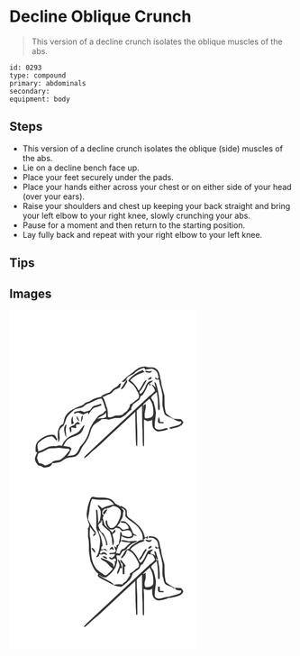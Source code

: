 # Decline Oblique Crunch
> This version of a decline crunch isolates the oblique muscles of the abs.

``` 
id: 0293 
type: compound 
primary: abdominals 
secondary:  
equipment: body 
``` 

## Steps

 - This version of a decline crunch isolates the oblique (side) muscles of the abs.
 - Lie on a decline bench face up.
 - Place your feet securely under the pads.
 - Place your hands either across your chest or on either side of your head (over your ears).
 - Raise your shoulders and chest up keeping your back straight and bring your left elbow to your right knee, slowly crunching your abs.
 - Pause for a moment and then return to the starting position.
 - Lay fully back and repeat with your right elbow to your left knee.

## Tips


## Images

<svg width="250pt" height="300" viewBox="0 0 250 225" xmlns="http://www.w3.org/2000/svg">
  <g fill="#FFF">
    <path d="M0 0h250v225H0V0m172.32 76.55c-3.55 1.93-6.37 4.9-9.68 7.18-5.13 3.09-9.21 7.54-13.43 11.72.83-.07 2.48-.21 3.3-.29.97-.74 1.94-1.47 2.91-2.21.91-5.26 7.2-6.41 11.04-9.05 3.2-4.15 8.1-6.13 12.98-7.52.49.83.99 1.67 1.5 2.49 4.16-.63 8.94-2.61 12.65.41 3.79 2.07 4.51 6.51 5.06 10.38-.48.61-.96 1.23-1.44 1.85a8.34 8.34 0 0 0-3.18-2.5c-.28 3.17 2.96 3.32 5.28 2.9.2 5.88 2.95 11.24 3.74 17.02 1.61 5.87.25 11.94.74 17.88.82 3.56 1.37 7.22 2.65 10.65 1.25 3 4.67 3.79 7.39 4.9 5.02 1.88 9.35 6.18 15.07 5.57.38 2.88-2.51 4.22-4.75 5.04-3.55 1.04-7.14 1.91-10.71 2.84-.16.27-.49.82-.65 1.1.78.16 2.34.47 3.12.63 5.75-1.55 13.4-2.18 15.85-8.62a79.033 79.033 0 0 0-3.28-4.21c-3.2-.03-6.39-.26-9.58-.25-3.37-2.54-7.18-4.53-10.31-7.35-2.44-7.5-1.96-15.4-2.1-23.15-1.22-6.66-4.16-12.96-4.56-19.8-2.07-5.54-1.1-12.92-6.7-16.49-4.07-3.55-9.83-.64-14.28-3.02-2.93.32-5.9.73-8.63 1.9M158 93.49c2.45 2.44 5.69 4.03 7.79 6.84 2.62 3.49 4.69 7.37 6.39 11.38 1.31 2.53-.03 5.74-2.43 7.06-3.15 1.94-5.4 5.17-8.99 6.37-.58 4.75-3.87 9.46-8.23 11.57-2.41 4.07-7.23 2.95-11.18 3.15-3.25 1.36-6.53 3.23-10.18 2.03-.3-4.24.19-8.69-1.45-12.71-1.81-4.7-2.58-9.87-5.71-13.96 3.28-.5 5.83-2.76 8.98-3.57 3.33-.78 4.87-4.27 7.57-6.04 2.17-1.09 4.46-1.94 6.55-3.21.46-1.8.98-3.58 1.54-5.34-.54.13-1.63.39-2.18.52-1.09 1.79-2.28 3.66-4.36 4.41-3.53 1.53-5.8 4.75-8.63 7.21-3.55 1.02-6.86 2.69-10.2 4.23-.31.44-.93 1.31-1.23 1.74-4.91.71-9.82 2.19-13.89 5.09-2.7 1.79-6.29 1.8-8.65 4.16-2.77 2.73-6.89 2.93-10.11 4.93-6.32 2.72-12.66 6.65-15.71 13.09-.89 2.84-1.1 5.85-2.14 8.66-1.86 1.16-4.13 2.13-5 4.31-3.49 6.19-2.06 13.48-1.41 20.16 2.84-3.45 1.37-8.31 1.34-12.38-.95-4 2.18-7.51 5.36-9.45 1.37-2.64 2.64-5.34 3.38-8.24 1.68-6.01 7.25-9.47 11.45-13.63 2.73-.71 5.43-1.58 8.2-2.14 3.92-.29 5.8-4.43 9.41-5.51 6.2-2.11 11.61-6.16 18.23-7.1 3.41 4.75 3.83 10.82 6.34 16.01-1.79.84-3.04 2.35-4.06 3.99-2.29 1.22-4.88 2.04-6.82 3.82-4.98 6.03-9.92 12.43-11.92 20.13-1.95 7.81-6.39 14.72-11.95 20.45-1.5 3.49-3.1 7.09-5.9 9.76-3.22 2.17-7.35 2.08-11.06 2.6 3.02-2.51 3.88-6.52 5.55-9.91-.8-.69-1.61-1.39-2.42-2.08-2.8-.48-5.56-1.22-8.39-1.57 1.71-2.76 2.84-6.03 5.33-8.21 5.57-4.22 13.36-4.53 18.47-9.46 2.01-3.11 3.56-6.6 4.38-10.22-3.62 2.3-4.96 6.79-8.26 9.43-3.58 2.69-7.94 3.99-11.8 6.2-4.56 2.79-8 7.17-10.02 12.08-1.7-.21-3.46-.68-5.14-.12-4.29 1.61-9.04-.08-13.28 1.79-4.39 1.91-8.43 4.59-13.1 5.81-.45-3.68-2.36-7.89.07-11.23 4.67-4.11 10.07-8.12 16.5-8.6 3.74-.89 4.85 4.04 7.82 5.41l.92-1.96c-.35-.34-1.07-1.03-1.43-1.37-.5-1.74-1.25-3.62-3.2-4.13-8.35-1.19-16.33 3.46-21.81 9.4-3.05 3.68-2.57 8.63-2.47 13.08.53.2 1.59.59 2.12.79-1.12 2.58-2.47 5.11-3.03 7.89-.28 3.62 2.04 6.69 4.26 9.29 2.71.33 5.25 1.41 7.39 3.1 4.07-.35 10.62-.71 11.19-5.92 2.96-.1 5.93-.38 8.82-1 4.52-1.18 7.59-5.32 12.25-6.13 3.83-1.07 8.33.07 11.61-2.64 4.75-3.39 5.47-9.74 9.06-14.05 4.57-5.4 7.85-11.88 9.59-18.74.51-1.93 1.35-3.75 2.34-5.48 2.47-5.24 8.84-6.32 12.41-10.58 3.09.35 6.28-.57 9.25.71 2.44-.47 4.87-1.04 7.25-1.76 2.9-.9 5.97-.04 8.92-.58 2.31-1.17 4.36-2.81 6.59-4.13 2.25-2.65 4.75-5.08 7.62-7.06-.11-.43-.32-1.29-.43-1.72.87-1.8 1.73-3.61 2.62-5.4 2.79-1.94 5.49-4 8.31-5.89.63-1.62 1.27-3.23 1.91-4.85.83-.4 1.63-.84 2.42-1.32 2.91-3.93 4.94-8.41 6.77-12.92 1.31-3.22 5.57-3.47 7.05-6.52-2.23.38-4.67.78-6.43 2.31-3.48 3.95-3.98 9.68-7.75 13.42-.96.97-1.99 2.49-3.52 1.53l-.2-2.34c4.16-4.51 6.61-10.2 9.81-15.37-1.2.36-2.62.54-3.24 1.81-2.79 3.92-4.41 8.58-7.74 12.14-2.67-5.38-6.33-10.18-11.24-13.7 5.18-6.06 12.56-9.35 20.11-11.42-1.93.13-2.91-.71-2.95-2.51-7.67 3.13-14.9 7.66-20 14.31m23.11-13.43c.12.53.35 1.6.47 2.13 2.98 1.09 6.58 1.82 8.47-1.56-1.43.07-2.85.25-4.25.47-1.56-.35-3.13-.7-4.69-1.04m3.23 11.67c1.94 1.22 5.85-.62 4.84-3.01-2.1-.16-3.32 1.96-4.84 3.01m-35.72 12.12l.57 1.16c3.97-1.76 5.07-6.46 7.67-9.59-.12-.82-.37-2.47-.49-3.3-2.62 3.89-4.88 8.01-7.75 11.73m44.32-8.49c.47 2.62 1.16 5.19 2.04 7.7-1.7-1.85-3.34-4-6.13-4.36 2.5 2.28 4.45 5.13 5.02 8.49-2.22 2.34-4.48 4.64-7.15 6.47-28.33 26.68-57.06 52.93-85.29 79.72-.99 1-1.77 2.15-2.35 3.45 5.35-2.09 8.56-7.23 12.95-10.7 6.08-4.52 11.44-9.91 16.95-15.09 12.94-11.94 25.78-24 38.69-35.98-.18 14.35.52 28.67.93 43-.02 1.21.47 2.2 1.49 2.95.84-15.85-.55-31.7-.64-47.55 2.33-2.29 4.73-4.52 7.15-6.72.19 8.77.03 17.53.27 26.3.77 8.92.23 17.9.9 26.82.32.43.96 1.3 1.28 1.74.82-12.07-.29-24.21.13-36.27 1.59.76 3.22 1.47 4.83 2.2 1.75-.32 3.49-.68 5.23-1.05.23-.32.7-.95.93-1.27 0 4.4-.47 9.37 2.53 13.01 1.84 1.8 4.38 3.39 7.08 2.88 3.81-.5 7.63-1.21 11.19-2.71-.06-.3-.17-.9-.23-1.2-2.55-1.55-5.31.91-7.95 1.15-3.06.76-7.82.73-9.2-2.67-.53-6.6 1.4-13.13 1.47-19.72-.47-4.26-1.63-8.42-2.64-12.58-.51-2.84-3.24-4.59-3.72-7.41 1.97-2.99 5.14-4.87 7.69-7.31.38 4.8 1.47 9.54 1.4 14.38.15 3.28-.45 6.7.71 9.86 2.22-.06 1.45-3.37 1.73-4.9-.66-10.6-1.59-21.38-5.31-31.42-.5-.3-1.48-.9-1.98-1.21m-7.13 2.77c.25.51.73 1.52.98 2.02 2.28-.33.53-4.05-.98-2.02m-73.44 29.24c-2.24 1.41-3.62 3.79-5.26 5.8-2.54.68-5.07 1.4-7.56 2.28-1.53-.6-3.06-1.2-4.56-1.87-3.05.29-6.03 1.04-8.89 2.13.02.55.08 1.64.11 2.18 2.07-1 4.38-2.21 6.74-1.43 1.76.7 3.37 1.72 5.17 2.34 2.22-.78 4.27-1.99 6.5-2.78.19.66.58 1.97.77 2.62 1.93-3.29 3.86-6.79 7.12-8.94 3.4-.84 6.77-1.8 9.95-3.3-.08-.5-.23-1.52-.31-2.02-3.21 1.16-6.53 1.98-9.78 2.99m-17.08 21.9c2.01-2.79 2.39-6.34 2.39-9.67-2.82 2.31-1.94 6.46-2.39 9.67m-12.44 2.74c.69-.39 2.06-1.17 2.75-1.56.09-1.26-.62-2.36-1.09-3.46-.01-2.08.02-4.16-.1-6.23-2.58 3.21-2.26 7.45-1.56 11.25m10.48-4.24c-.88-2.51-2.12-4.87-3.37-7.21-1.44 2.9.89 5.84 3.37 7.21m104.32.51c.39.5 1.18 1.49 1.58 1.98 2.01.05 4.02.09 6.03.1l-.02-1.64c-1.59-.08-3.17-.16-4.76-.25-.24-2.27-.46-4.58-1.46-6.67-1.1 1.99-1.28 4.26-1.37 6.48m-110.07 2.36c-.25.44-.74 1.32-.99 1.76-2.64.89-5.02 2.37-7.1 4.22 1.07 1.95 1.22 4.18 1.43 6.35.58-.67 1.16-1.34 1.75-2-.13-1.69-.26-3.38-.36-5.07 2.15.37 4.32.65 6.49.9 0-1.62-.02-3.23-.04-4.84 1.88-.16 3.76-.43 5.62-.84-1.04-.96-2.1-1.88-3.18-2.79-1.2.78-2.41 1.55-3.62 2.31m-12.32 18.49c.53-3.05-.07-6.1-.37-9.14.16-2.84.87-5.62.94-8.47-5.49 4.39-2.1 12.07-.57 17.61z"/>
    <path d="M178.38 125.13c2.7-2.46 5.37-4.94 7.95-7.53 4.9 5.79 5.85 14.04 5.09 21.34-1.36 4.46-6.79 5.02-10.73 4.62-2.36-6.29 2.16-12.41.57-18.85-4.39 1.6-2.09 6.87-2.76 10.37-.26-3.31-.15-6.64-.12-9.95zM117.12 144.46c3.43-3.78 9.34-4.13 11.73-9.01-.95 1.97 1.38 6.11-1.35 7.18-3.31 1.37-7.07.35-10.38 1.83zM55.91 183.55c3.38.13 6.71-.53 10.08-.59 4.38.3 8.69 1.39 13.1 1.4.44.59.87 1.2 1.3 1.81-3.7 4.26-7.04 9.12-11.91 12.14-3.65 2.44-9.18.39-11.98 4.25-2.83 1.87-5.95 3.32-9.31 3.93-2.4-1.76-5.2-2.8-8.11-3.34-.83-2.25-1.62-4.52-2.48-6.76.89-1.93 1.06-4.09 1.88-6.04 2.44-1.1 5.06-1.77 7.41-3.06 3.21-1.52 6.3-3.88 10.02-3.74z"/>
  </g>
  <g fill="#333">
    <path d="M172.32 76.55c2.73-1.17 5.7-1.58 8.63-1.9 4.45 2.38 10.21-.53 14.28 3.02 5.6 3.57 4.63 10.95 6.7 16.49.4 6.84 3.34 13.14 4.56 19.8.14 7.75-.34 15.65 2.1 23.15 3.13 2.82 6.94 4.81 10.31 7.35 3.19-.01 6.38.22 9.58.25 1.14 1.36 2.23 2.77 3.28 4.21-2.45 6.44-10.1 7.07-15.85 8.62-.78-.16-2.34-.47-3.12-.63.16-.28.49-.83.65-1.1 3.57-.93 7.16-1.8 10.71-2.84 2.24-.82 5.13-2.16 4.75-5.04-5.72.61-10.05-3.69-15.07-5.57-2.72-1.11-6.14-1.9-7.39-4.9-1.28-3.43-1.83-7.09-2.65-10.65-.49-5.94.87-12.01-.74-17.88-.79-5.78-3.54-11.14-3.74-17.02-2.32.42-5.56.27-5.28-2.9a8.34 8.34 0 0 1 3.18 2.5c.48-.62.96-1.24 1.44-1.85-.55-3.87-1.27-8.31-5.06-10.38-3.71-3.02-8.49-1.04-12.65-.41-.51-.82-1.01-1.66-1.5-2.49-4.88 1.39-9.78 3.37-12.98 7.52-3.84 2.64-10.13 3.79-11.04 9.05-.97.74-1.94 1.47-2.91 2.21-.82.08-2.47.22-3.3.29 4.22-4.18 8.3-8.63 13.43-11.72 3.31-2.28 6.13-5.25 9.68-7.18z"/>
    <path d="M158 93.49c5.1-6.65 12.33-11.18 20-14.31.04 1.8 1.02 2.64 2.95 2.51-7.55 2.07-14.93 5.36-20.11 11.42 4.91 3.52 8.57 8.32 11.24 13.7 3.33-3.56 4.95-8.22 7.74-12.14.62-1.27 2.04-1.45 3.24-1.81-3.2 5.17-5.65 10.86-9.81 15.37l.2 2.34c1.53.96 2.56-.56 3.52-1.53 3.77-3.74 4.27-9.47 7.75-13.42 1.76-1.53 4.2-1.93 6.43-2.31-1.48 3.05-5.74 3.3-7.05 6.52-1.83 4.51-3.86 8.99-6.77 12.92-.79.48-1.59.92-2.42 1.32-.64 1.62-1.28 3.23-1.91 4.85-2.82 1.89-5.52 3.95-8.31 5.89-.89 1.79-1.75 3.6-2.62 5.4.11.43.32 1.29.43 1.72-2.87 1.98-5.37 4.41-7.62 7.06-2.23 1.32-4.28 2.96-6.59 4.13-2.95.54-6.02-.32-8.92.58-2.38.72-4.81 1.29-7.25 1.76-2.97-1.28-6.16-.36-9.25-.71-3.57 4.26-9.94 5.34-12.41 10.58-.99 1.73-1.83 3.55-2.34 5.48-1.74 6.86-5.02 13.34-9.59 18.74-3.59 4.31-4.31 10.66-9.06 14.05-3.28 2.71-7.78 1.57-11.61 2.64-4.66.81-7.73 4.95-12.25 6.13-2.89.62-5.86.9-8.82 1-.57 5.21-7.12 5.57-11.19 5.92a14.794 14.794 0 0 0-7.39-3.1c-2.22-2.6-4.54-5.67-4.26-9.29.56-2.78 1.91-5.31 3.03-7.89-.53-.2-1.59-.59-2.12-.79-.1-4.45-.58-9.4 2.47-13.08 5.48-5.94 13.46-10.59 21.81-9.4 1.95.51 2.7 2.39 3.2 4.13.36.34 1.08 1.03 1.43 1.37l-.92 1.96c-2.97-1.37-4.08-6.3-7.82-5.41-6.43.48-11.83 4.49-16.5 8.6-2.43 3.34-.52 7.55-.07 11.23 4.67-1.22 8.71-3.9 13.1-5.81 4.24-1.87 8.99-.18 13.28-1.79 1.68-.56 3.44-.09 5.14.12 2.02-4.91 5.46-9.29 10.02-12.08 3.86-2.21 8.22-3.51 11.8-6.2 3.3-2.64 4.64-7.13 8.26-9.43-.82 3.62-2.37 7.11-4.38 10.22-5.11 4.93-12.9 5.24-18.47 9.46-2.49 2.18-3.62 5.45-5.33 8.21 2.83.35 5.59 1.09 8.39 1.57.81.69 1.62 1.39 2.42 2.08-1.67 3.39-2.53 7.4-5.55 9.91 3.71-.52 7.84-.43 11.06-2.6 2.8-2.67 4.4-6.27 5.9-9.76 5.56-5.73 10-12.64 11.95-20.45 2-7.7 6.94-14.1 11.92-20.13 1.94-1.78 4.53-2.6 6.82-3.82 1.02-1.64 2.27-3.15 4.06-3.99-2.51-5.19-2.93-11.26-6.34-16.01-6.62.94-12.03 4.99-18.23 7.1-3.61 1.08-5.49 5.22-9.41 5.51-2.77.56-5.47 1.43-8.2 2.14-4.2 4.16-9.77 7.62-11.45 13.63-.74 2.9-2.01 5.6-3.38 8.24-3.18 1.94-6.31 5.45-5.36 9.45.03 4.07 1.5 8.93-1.34 12.38-.65-6.68-2.08-13.97 1.41-20.16.87-2.18 3.14-3.15 5-4.31 1.04-2.81 1.25-5.82 2.14-8.66 3.05-6.44 9.39-10.37 15.71-13.09 3.22-2 7.34-2.2 10.11-4.93 2.36-2.36 5.95-2.37 8.65-4.16 4.07-2.9 8.98-4.38 13.89-5.09.3-.43.92-1.3 1.23-1.74 3.34-1.54 6.65-3.21 10.2-4.23 2.83-2.46 5.1-5.68 8.63-7.21 2.08-.75 3.27-2.62 4.36-4.41.55-.13 1.64-.39 2.18-.52a96.09 96.09 0 0 0-1.54 5.34c-2.09 1.27-4.38 2.12-6.55 3.21-2.7 1.77-4.24 5.26-7.57 6.04-3.15.81-5.7 3.07-8.98 3.57 3.13 4.09 3.9 9.26 5.71 13.96 1.64 4.02 1.15 8.47 1.45 12.71 3.65 1.2 6.93-.67 10.18-2.03 3.95-.2 8.77.92 11.18-3.15 4.36-2.11 7.65-6.82 8.23-11.57 3.59-1.2 5.84-4.43 8.99-6.37 2.4-1.32 3.74-4.53 2.43-7.06-1.7-4.01-3.77-7.89-6.39-11.38-2.1-2.81-5.34-4.4-7.79-6.84m-40.88 50.97c3.31-1.48 7.07-.46 10.38-1.83 2.73-1.07.4-5.21 1.35-7.18-2.39 4.88-8.3 5.23-11.73 9.01m-61.21 39.09c-3.72-.14-6.81 2.22-10.02 3.74-2.35 1.29-4.97 1.96-7.41 3.06-.82 1.95-.99 4.11-1.88 6.04.86 2.24 1.65 4.51 2.48 6.76 2.91.54 5.71 1.58 8.11 3.34 3.36-.61 6.48-2.06 9.31-3.93 2.8-3.86 8.33-1.81 11.98-4.25 4.87-3.02 8.21-7.88 11.91-12.14-.43-.61-.86-1.22-1.3-1.81-4.41-.01-8.72-1.1-13.1-1.4-3.37.06-6.7.72-10.08.59zM181.11 80.06c1.56.34 3.13.69 4.69 1.04 1.4-.22 2.82-.4 4.25-.47-1.89 3.38-5.49 2.65-8.47 1.56-.12-.53-.35-1.6-.47-2.13z"/>
    <path d="M184.34 91.73c1.52-1.05 2.74-3.17 4.84-3.01 1.01 2.39-2.9 4.23-4.84 3.01zM148.62 103.85c2.87-3.72 5.13-7.84 7.75-11.73.12.83.37 2.48.49 3.3-2.6 3.13-3.7 7.83-7.67 9.59l-.57-1.16zM192.94 95.36c.5.31 1.48.91 1.98 1.21 3.72 10.04 4.65 20.82 5.31 31.42-.28 1.53.49 4.84-1.73 4.9-1.16-3.16-.56-6.58-.71-9.86.07-4.84-1.02-9.58-1.4-14.38-2.55 2.44-5.72 4.32-7.69 7.31.48 2.82 3.21 4.57 3.72 7.41 1.01 4.16 2.17 8.32 2.64 12.58-.07 6.59-2 13.12-1.47 19.72 1.38 3.4 6.14 3.43 9.2 2.67 2.64-.24 5.4-2.7 7.95-1.15.06.3.17.9.23 1.2-3.56 1.5-7.38 2.21-11.19 2.71-2.7.51-5.24-1.08-7.08-2.88-3-3.64-2.53-8.61-2.53-13.01-.23.32-.7.95-.93 1.27-1.74.37-3.48.73-5.23 1.05-1.61-.73-3.24-1.44-4.83-2.2-.42 12.06.69 24.2-.13 36.27-.32-.44-.96-1.31-1.28-1.74-.67-8.92-.13-17.9-.9-26.82-.24-8.77-.08-17.53-.27-26.3-2.42 2.2-4.82 4.43-7.15 6.72.09 15.85 1.48 31.7.64 47.55-1.02-.75-1.51-1.74-1.49-2.95-.41-14.33-1.11-28.65-.93-43-12.91 11.98-25.75 24.04-38.69 35.98-5.51 5.18-10.87 10.57-16.95 15.09-4.39 3.47-7.6 8.61-12.95 10.7.58-1.3 1.36-2.45 2.35-3.45 28.23-26.79 56.96-53.04 85.29-79.72 2.67-1.83 4.93-4.13 7.15-6.47-.57-3.36-2.52-6.21-5.02-8.49 2.79.36 4.43 2.51 6.13 4.36-.88-2.51-1.57-5.08-2.04-7.7m-14.56 29.77c-.03 3.31-.14 6.64.12 9.95.67-3.5-1.63-8.77 2.76-10.37 1.59 6.44-2.93 12.56-.57 18.85 3.94.4 9.37-.16 10.73-4.62.76-7.3-.19-15.55-5.09-21.34-2.58 2.59-5.25 5.07-7.95 7.53z"/>
    <path d="M185.81 98.13c1.51-2.03 3.26 1.69.98 2.02-.25-.5-.73-1.51-.98-2.02zM112.37 127.37c3.25-1.01 6.57-1.83 9.78-2.99.08.5.23 1.52.31 2.02-3.18 1.5-6.55 2.46-9.95 3.3-3.26 2.15-5.19 5.65-7.12 8.94-.19-.65-.58-1.96-.77-2.62-2.23.79-4.28 2-6.5 2.78-1.8-.62-3.41-1.64-5.17-2.34-2.36-.78-4.67.43-6.74 1.43-.03-.54-.09-1.63-.11-2.18 2.86-1.09 5.84-1.84 8.89-2.13 1.5.67 3.03 1.27 4.56 1.87 2.49-.88 5.02-1.6 7.56-2.28 1.64-2.01 3.02-4.39 5.26-5.8zM95.29 149.27c.45-3.21-.43-7.36 2.39-9.67 0 3.33-.38 6.88-2.39 9.67zM82.85 152.01c-.7-3.8-1.02-8.04 1.56-11.25.12 2.07.09 4.15.1 6.23.47 1.1 1.18 2.2 1.09 3.46-.69.39-2.06 1.17-2.75 1.56zM93.33 147.77c-2.48-1.37-4.81-4.31-3.37-7.21 1.25 2.34 2.49 4.7 3.37 7.21zM197.65 148.28c.09-2.22.27-4.49 1.37-6.48 1 2.09 1.22 4.4 1.46 6.67 1.59.09 3.17.17 4.76.25l.02 1.64c-2.01-.01-4.02-.05-6.03-.1-.4-.49-1.19-1.48-1.58-1.98zM87.58 150.64c1.21-.76 2.42-1.53 3.62-2.31 1.08.91 2.14 1.83 3.18 2.79-1.86.41-3.74.68-5.62.84.02 1.61.04 3.22.04 4.84-2.17-.25-4.34-.53-6.49-.9.1 1.69.23 3.38.36 5.07-.59.66-1.17 1.33-1.75 2-.21-2.17-.36-4.4-1.43-6.35 2.08-1.85 4.46-3.33 7.1-4.22.25-.44.74-1.32.99-1.76zM75.26 169.13c-1.53-5.54-4.92-13.22.57-17.61-.07 2.85-.78 5.63-.94 8.47.3 3.04.9 6.09.37 9.14z"/>
  </g>
</svg>

<svg width="250pt" height="300" viewBox="0 0 250 225" xmlns="http://www.w3.org/2000/svg">
  <g fill="#FFF">
    <path d="M0 0h250v225H0V0m108.52 24.82c-3.54 6.48-4.69 13.9-5.65 21.13-.24 4.92 1.91 9.54 3.37 14.15.1 1.52-.53 2.97-.83 4.43l-1.04.01c.97 4.81-.35 9.74.74 14.54 1.62 6.94-.07 14.12 1.35 21.08.89 3.92.69 8.14 2.74 11.72 2.03 5.14 4.64 10.34 9.16 13.72-.31 1.22-1.24 2.96.1 3.89 2.36 2.08 5.35 3.24 8.04 4.81 7.12 3.65 14.04 8.8 22.41 8.69 3.35-2.31 6.9-4.38 9.45-7.63 3.67-2.43 4.3-6.97 6.35-10.55 2.82-1.87 5.46-3.99 8.29-5.85.59-1.49 1.1-3.02 1.83-4.46.8-.93 2.22-1.08 2.93-2.13 2.58-4.13 4.8-8.45 6.7-12.94 1.7.33 3.45.39 5.15.79 2.73 1.16 3.55 4.36 4.22 6.97-2.11 2.16-4.09 4.5-6.73 6.05-24.68 23.27-49.69 46.24-74.44 69.46-4.51 4.58-9.62 8.58-13.76 13.51l1.95.2c4.99-3.76 8.86-8.85 14-12.45 6.84-5.48 12.8-11.96 19.4-17.71a8963.48 8963.48 0 0 1 33.41-31.1c-.07 14.97.28 29.94 1.13 44.87l1.5.55c.18-8.87-.1-17.74-.1-26.61-.33-6.68-.84-13.37-.66-20.06 1.75-2.85 4.69-4.73 7.04-7.05.19 9.7.09 19.4.28 29.1.66 7.64.43 15.32.75 22.97.04 1.12.52 2.06 1.43 2.8.58-4.54.24-9.13.27-13.69-.22-7.34.31-14.72-.55-22.03 3.75 1 8.1 2.44 11.45-.43-.11 3.54-.41 7.31 1.17 10.6 1.45 3.38 5.43 5.68 9.09 4.89 3.89-.57 7.83-1.3 11.33-3.17 3.84.11 7.48-1.18 11.16-2.08 3.22-.96 6.76-2.43 8.3-5.65.67-2.3-1.37-4.05-2.84-5.45-2.73 0-5.46-.2-8.18-.45.31.58.93 1.73 1.24 2.31 2.31.83 4.65 1.86 7.17 1.22.02.59.06 1.77.09 2.36-3.36 3.5-8.43 3.37-12.66 5.06-4.01 1.33-8.33 1.28-12.28 2.88-3.31.99-8.54 1.27-10.18-2.46-.49-6.58 1.43-13.1 1.5-19.68-.52-4.33-1.66-8.57-2.71-12.79-.29-2.85-3.46-4.28-3.59-7.13 1.65-2.98 4.87-4.63 7.19-7.04-.66-1.57-.86-3.25-.66-4.93.29.88.58 1.76.88 2.64.41-.05 1.22-.17 1.63-.22-1.03-3.44-1.8-6.96-2.89-10.38-.54-.12-1.61-.36-2.14-.48.46 2.03.89 4.06 1.26 6.11-1.44-1.85-3.6-2.24-5.78-2.32-.57-1.93-.29-4.19 2.19-4.34.05-.46.13-1.38.18-1.83-1.89.48-3.75 1.07-5.61 1.67-4.03 5-4.76 12.1-10.15 16.08-.27-.15-.83-.44-1.1-.59-3.1-6.47-6.55-13.18-12.88-17.04 3.14-4.12 7.82-6.55 12.29-8.92 2.3-1.29 5.73-1.18 7.06-3.69-2-.06-4.02-.11-6 .19-2.68.78-4.59 2.97-7.03 4.22-3.02 1.85-6.34 3.91-7.77 7.31-4 .27-6.33 3.87-7.81 7.18-.71 1.88-3.83 3.31-2.5 5.51 3.94-2.36 6.39-7.04 7.67-11.21 8.21 2.76 12.46 11.05 15.59 18.51.8 1.78-.46 3.54-.99 5.2-4.19 1.79-6.49 6.4-10.99 7.42.06.66.17 1.97.23 2.62-1.86 2.51-3.34 5.27-5.25 7.75-1.32 1.76-3.99 2.09-4.75 4.36-3.84.05-7.83-.55-11.54.64-3.14-4.43-8.65-5.84-13.03-8.67-2.2-1.5-5.38-2.07-6.41-4.82 2.56 2.52 5.74 4.03 9.41 3.42 4.8-3.98 9.59-8.26 12.37-13.95.97-2.87 1.68-5.83 2.34-8.78-.49-2.18-1.41-4.3-1.08-6.59 1.47.11 2.95.23 4.43.35 1.12-1.92 2.22-3.84 3.37-5.74 1.91-.68 3.73-1.56 5.46-2.61 1.33-3.2 4.47-4.99 7.01-7.12 2.06-2.04 5.7-1.19 7.02-4.21-3.68.05-7.33.63-11.01.73-3.09-.48-6.11-1.46-9.25-1.55l-1.12 1.28c4.19 1.46 8.66 1.95 13.07 2.21-3.64 1.98-6.07 5.47-9.2 8.1-3.24.16-5.24 3.09-5.39 6.13-1.68-.09-3.36-.21-5.04-.36.82-5.88 3.66-11.23 6.54-16.34-.27-2.23.11-4.44.54-6.63 4.5 2.88 10.76 4.74 15.49 1.34.14-.54.41-1.6.54-2.14 1.64.4 3.33.68 5.02.67-2.19-1.61-5.64-2.2-6.3-5.24-1.63-5.31-4.84-10.16-9.31-13.47-2.08-.9-4.41-.7-6.62-.76.54 3.06 4.64 1.9 6.91 2.78 1.68 2.05 4.27 4.08 3.75 7.06-2.33.01-4.47.9-6.64 1.62-3.38-.58-4.76-5.29-8.7-4.5 1.32-1.77 2.57-3.59 4.06-5.23.04-.46.11-1.37.15-1.83.93-1.41 1.92-2.78 2.72-4.27 1.57-2.9.25-6.51 2.09-9.34-1.2-1.47-2.4-2.93-3.58-4.4 1.85 1.38 4.44 2.13 5.57 4.31.49 2.33.21 4.72-.04 7.07 4.58 5.73 11.67 8.7 16.66 14.01 3.65 4.74 7.82 10.59 6.24 16.86 1.64 1.24 2.7-.64 3.63-1.76 1.15.23 2.31.46 3.46.7 0-1.17.01-2.34.03-3.52l-1.27 1.03c-3.11 2.85-2.97-.68-3.6-2.21-2.44-9.49-10.65-15.73-18.14-21.3-1.94-1.57-4.78-2.97-4.82-5.83-.44-2.59.64-5.84-1.64-7.78-1.79-1.41-3.81-2.48-5.74-3.68-.47.12-1.4.35-1.87.46-1.62-1.66-3.83-2.37-5.86-3.38-2.02-2.33-3.87-5.01-6.8-6.3-6.44-3.24-13.86-1.3-20.69-2.67-1.79-.24-4.4-.86-5.35 1.22m76.86 53.15c3.57-1.12 7.34.1 9.88 2.74 2.73 2.26 2.66 6.07 3.41 9.23-.56.46-1.13.92-1.7 1.38-.51-1.22-1.46-1.92-2.85-2.11-.37 1.88 1.97 4.52 3.51 2.26.42.21 1.25.62 1.66.83.28 5.78 3.01 11.05 3.73 16.77 2.15 7.22-.8 14.89 1.7 22.03.88 2.98.81 6.65 3.49 8.72 2.67 1.92 6.01 2.46 8.92 3.92.83.7 1.62 1.6 2.69 1.95l-.24-1.18c-3.67-2.45-7.75-4.47-10.99-7.47-2.35-7.51-1.96-15.38-2.06-23.13-1.17-6.7-4.33-13-4.49-19.91-2.35-5.21-1.06-12.26-6.24-15.93-2.63-2.64-6.6-1.98-9.92-2.77-.13.67-.38 2.01-.5 2.67m.44 3.25c-1.61-.41-3.23-.79-4.85-1.12.9 3.72 7.42 4.51 8.81.48-1.37-.11-2.68.23-3.96.64m-1.3 10.35c1.85 1.8 3.72-.59 5.33-1.54l-1.74-1.65c-1.2 1.06-2.41 2.12-3.59 3.19m-3.84 1.93c-3.4 3.73-4.38 9.09-8.31 12.4.56.58 1.13 1.16 1.7 1.73 3.38-4 5.23-8.95 8.26-13.19 1.48-1.17-1.25-2.48-1.65-.94m-36.11 12.83c-.46 3.6 3.29 6.64 1.67 10.16-1.06 3.15-2.88 6.11-2.99 9.52 3.17-1.14 3.04-5.24 4.39-7.86.67 0 2-.01 2.66-.01-1.55-4.03-2.09-9.06-5.73-11.81m3.26.29c-.98 2.76 1.51 4.51 3 6.41-.17 4.38-.02 8.76-.01 13.14.59.01 1.76.01 2.35.01.03-3.24.04-6.48.07-9.72.41-.35 1.25-1.04 1.66-1.38-2.36-2.81-4.19-6.12-7.07-8.46m48.11.7c1.58 7.92 2.05 15.97 1.93 24.03 0 1.9 2.4 1.9 2.22-.08.49-7.7-.77-15.4-2.01-22.98l1.08-.23c-.81-.19-2.42-.56-3.22-.74m1.9 35.5c-.04 1.84-.07 3.67-.1 5.51.36.49 1.09 1.46 1.45 1.94 2.03.06 4.06.09 6.09.1l-.02-1.66c-1.62-.09-3.23-.17-4.85-.27-.14-1.87-.23-3.74-.31-5.62h-2.26z"/>
    <path d="M110.29 26.05c6.5 1.39 13.15 1.09 19.75 1.13 4 .02 6.75 3.42 9.26 6.06-5.4 1.71-11.18 2.61-16.14 5.42-1.37-2.02-3.23-3.6-5.41-4.68-.15 3.16 3.23 4.87 3.58 7.92.52 4.61.05 9.41-1.35 13.84.81-.27 2.43-.81 3.24-1.07.43 1.93.55 3.92.18 5.87 3.36 3 6.37 6.4 10.1 8.95 1.56 4.02 3.15 8.16 3.18 12.53.03 2.09.44 4.14.88 6.18 3.43-4.8.31-10.29-.43-15.39 1.87-1.09 5.64-3.67 3.35-5.99-1.23 1.4-2.44 2.8-3.67 4.2-2.56-4.02-6.71-6.53-9.8-10.05-1.32-3.17-2-6.63-2.8-9.97l1.48-3c-.73-.68-1.48-1.33-2.24-1.97.17-1.37.07-2.8.46-4.12 1.06-1.26 2.39-2.27 3.64-3.34.71.43 1.43.86 2.15 1.3-2.56.51-3.96 2.78-5.38 4.71.57.81 1.15 1.62 1.75 2.42 1.45-1.97 2.72-4.06 3.97-6.16-.11-.65-.35-1.95-.47-2.6 3.09.12 5.84-1.62 8.47-3.02 4.11.67 8.58 2.63 10.16 6.77 1.01 6.25-2.09 12.09-4.9 17.44-2.1 2.96-4.99 6.14-9.03 5.34-2.48-2.52-4.41-5.59-4.11-9.27-.57-2.38-2.57.13-1.92 1.55-.23 3.38 1.81 6.4 4.21 8.59 1.7 1.87 4.44.76 6.64.92.82-.74 1.64-1.47 2.47-2.2 1.68.5 3.4.83 5.14 1.06 1.1 1.18 2.17 2.38 3.24 3.59 3.57-.83 7.42-2.42 10.89-.34 1.86 1.88 2.41 4.65 2.46 7.22l-.95-.54c-3.38 2.45-7.83.36-11.29-.98l-.11 1.49c-1-1.54-1.3-3.37-1.73-5.11-.44-.12-1.31-.35-1.75-.47.15 5.43-.81 10.86-2.04 16.13-.97.5-1.94 1-2.9 1.5.02.74.06 2.21.09 2.94-.75-.54-2.23-1.63-2.98-2.17.39 2.27 1.2 4.44 2.19 6.51-1.34 2.62-4.29 2.74-6.86 2.68-1.26-.14-1.86.48-1.79 1.84 2.45-.08 4.9-.2 7.36-.29-.06 2.53-2.29 4.08-4.12 5.43-1.25-.83-2.64-1.34-4.15-1 1.09 1.24 2.15 2.76 3.92 3.04 1.36-.32 2.58-1.08 3.83-1.69 2.05.94 2.41 2.37 1.07 4.28-.45-.03-1.35-.1-1.79-.14.18.17.54.5.72.67 1.81 1.99-.5 4.85-.89 7.07-.76-1.89-.86-4.29-2.58-5.6-4.78-2.94-9.61-6.01-15.25-6.91 1.2 3.49 5.57 3.71 7.9 6.19 2.76 2.8 5.32 5.81 8.47 8.21-2.44 3.33-5.41 6.25-8.7 8.75-1.56.45-2.82-.88-4.07-1.58-4.09-2.88-8.8-5.41-11.14-10.08-5.18-7.98-4.86-17.86-5.28-27 .2-3.58-1.04-7.06-.7-10.63-1.67-4.99-.47-10.32-.32-15.44 1.51 2.73 3.51 5.15 5.62 7.44l-1 .65c1.26.02 2.52.05 3.78.07-4.42-5.5-8.45-11.43-11.07-17.98.16-5.07 1.87-9.93 2-15 1.05-4.06.91-8.63 3.51-12.12m4.93 14.38c.78 8.27.47 16.56.38 24.85 2.7 5.9 5.77 12.1 5.06 18.79-.64 6.68-.96 13.98-5.33 19.46 1.91.23 5.06-1.61 3.99-3.83 1.39.17 2.79.34 4.19.49 2.07-1.92 4.43.16 6.54.8-.02-3.88-7.05-5.57-8.11-1.55-.51-.56-1.01-1.13-1.5-1.7.29-.72.88-2.17 1.17-2.9 1.42-.45 2.84-.92 4.27-1.36 1.79 1.28 4.04 1.55 6.1 2.19-1.02-.53-2.05-1.03-3.07-1.54l-1.32-1.8c-1.67.77-3.41 1.36-5.28.95.1-1.67-.3-3.75 1.78-4.31-.26-4.29-1.35-8.47-2.46-12.61-.77-2.96-3.3-5.52-2.59-8.76 5.2 5.35 9.79 12.16 9.81 19.9l1.76.12c-.36-5.65-2.96-10.87-5.7-15.72-3.81-1.36-4.64-5.77-6.19-9.05-1.81-3.39 3.02-4.64 4.27-7.13-1.31.06-2.63.12-3.94.16l.49 1.54c-.31.1-.92.31-1.22.42.15-5.7-.97-11.32-1.17-17-.48-.1-1.45-.31-1.93-.41m-3.14 31.5l.7.51c-.81.95-1.27 2.03-1.39 3.27 2.07-.46 3.16-2.41 4.47-3.86-1.26.02-2.52.05-3.78.08m21.06 21.93c.98-.39 1.95-.79 2.92-1.19.98.49 1.96.97 2.94 1.44.07-1.8-1.1-3.13-2.16-4.42-1.8.83-3.02 2.34-3.7 4.17m-23.82-2.44c.94 2.47 2.52 4.63 4.66 6.21.1-.51.31-1.52.41-2.02-1.57-1.48-2.43-4.78-5.07-4.19m14.69 11.32c1.78 1.75 3.98 3.14 6.6 2.73-1.19-2.3-4.1-3.75-6.6-2.73zM177.84 126.06c2.61-3.14 5.9-5.61 8.61-8.65 4.71 6.26 5.77 14.63 4.91 22.23-.82.92-1.63 1.84-2.43 2.76-2.45.79-5.02 1.62-7.62 1.13-1.9-2.34-1.62-5.7-.71-8.41 1.33-3.48.65-7.21.88-10.82-1.05.95-2.26 1.54-3.64 1.76z"/>
  </g>
  <g fill="#333">
    <path d="M108.52 24.82c.95-2.08 3.56-1.46 5.35-1.22 6.83 1.37 14.25-.57 20.69 2.67 2.93 1.29 4.78 3.97 6.8 6.3 2.03 1.01 4.24 1.72 5.86 3.38.47-.11 1.4-.34 1.87-.46 1.93 1.2 3.95 2.27 5.74 3.68 2.28 1.94 1.2 5.19 1.64 7.78.04 2.86 2.88 4.26 4.82 5.83 7.49 5.57 15.7 11.81 18.14 21.3.63 1.53.49 5.06 3.6 2.21l1.27-1.03c-.02 1.18-.03 2.35-.03 3.52-1.15-.24-2.31-.47-3.46-.7-.93 1.12-1.99 3-3.63 1.76 1.58-6.27-2.59-12.12-6.24-16.86-4.99-5.31-12.08-8.28-16.66-14.01.25-2.35.53-4.74.04-7.07-1.13-2.18-3.72-2.93-5.57-4.31 1.18 1.47 2.38 2.93 3.58 4.4-1.84 2.83-.52 6.44-2.09 9.34-.8 1.49-1.79 2.86-2.72 4.27-.04.46-.11 1.37-.15 1.83-1.49 1.64-2.74 3.46-4.06 5.23 3.94-.79 5.32 3.92 8.7 4.5 2.17-.72 4.31-1.61 6.64-1.62.52-2.98-2.07-5.01-3.75-7.06-2.27-.88-6.37.28-6.91-2.78 2.21.06 4.54-.14 6.62.76 4.47 3.31 7.68 8.16 9.31 13.47.66 3.04 4.11 3.63 6.3 5.24-1.69.01-3.38-.27-5.02-.67-.13.54-.4 1.6-.54 2.14-4.73 3.4-10.99 1.54-15.49-1.34-.43 2.19-.81 4.4-.54 6.63-2.88 5.11-5.72 10.46-6.54 16.34 1.68.15 3.36.27 5.04.36.15-3.04 2.15-5.97 5.39-6.13 3.13-2.63 5.56-6.12 9.2-8.1-4.41-.26-8.88-.75-13.07-2.21l1.12-1.28c3.14.09 6.16 1.07 9.25 1.55 3.68-.1 7.33-.68 11.01-.73-1.32 3.02-4.96 2.17-7.02 4.21-2.54 2.13-5.68 3.92-7.01 7.12a29.747 29.747 0 0 1-5.46 2.61c-1.15 1.9-2.25 3.82-3.37 5.74-1.48-.12-2.96-.24-4.43-.35-.33 2.29.59 4.41 1.08 6.59-.66 2.95-1.37 5.91-2.34 8.78-2.78 5.69-7.57 9.97-12.37 13.95-3.67.61-6.85-.9-9.41-3.42 1.03 2.75 4.21 3.32 6.41 4.82 4.38 2.83 9.89 4.24 13.03 8.67 3.71-1.19 7.7-.59 11.54-.64.76-2.27 3.43-2.6 4.75-4.36 1.91-2.48 3.39-5.24 5.25-7.75-.06-.65-.17-1.96-.23-2.62 4.5-1.02 6.8-5.63 10.99-7.42.53-1.66 1.79-3.42.99-5.2-3.13-7.46-7.38-15.75-15.59-18.51-1.28 4.17-3.73 8.85-7.67 11.21-1.33-2.2 1.79-3.63 2.5-5.51 1.48-3.31 3.81-6.91 7.81-7.18 1.43-3.4 4.75-5.46 7.77-7.31 2.44-1.25 4.35-3.44 7.03-4.22 1.98-.3 4-.25 6-.19-1.33 2.51-4.76 2.4-7.06 3.69-4.47 2.37-9.15 4.8-12.29 8.92 6.33 3.86 9.78 10.57 12.88 17.04.27.15.83.44 1.1.59 5.39-3.98 6.12-11.08 10.15-16.08 1.86-.6 3.72-1.19 5.61-1.67-.05.45-.13 1.37-.18 1.83-2.48.15-2.76 2.41-2.19 4.34 2.18.08 4.34.47 5.78 2.32-.37-2.05-.8-4.08-1.26-6.11.53.12 1.6.36 2.14.48 1.09 3.42 1.86 6.94 2.89 10.38-.41.05-1.22.17-1.63.22-.3-.88-.59-1.76-.88-2.64-.2 1.68 0 3.36.66 4.93-2.32 2.41-5.54 4.06-7.19 7.04.13 2.85 3.3 4.28 3.59 7.13 1.05 4.22 2.19 8.46 2.71 12.79-.07 6.58-1.99 13.1-1.5 19.68 1.64 3.73 6.87 3.45 10.18 2.46 3.95-1.6 8.27-1.55 12.28-2.88 4.23-1.69 9.3-1.56 12.66-5.06-.03-.59-.07-1.77-.09-2.36-2.52.64-4.86-.39-7.17-1.22-.31-.58-.93-1.73-1.24-2.31 2.72.25 5.45.45 8.18.45 1.47 1.4 3.51 3.15 2.84 5.45-1.54 3.22-5.08 4.69-8.3 5.65-3.68.9-7.32 2.19-11.16 2.08-3.5 1.87-7.44 2.6-11.33 3.17-3.66.79-7.64-1.51-9.09-4.89-1.58-3.29-1.28-7.06-1.17-10.6-3.35 2.87-7.7 1.43-11.45.43.86 7.31.33 14.69.55 22.03-.03 4.56.31 9.15-.27 13.69-.91-.74-1.39-1.68-1.43-2.8-.32-7.65-.09-15.33-.75-22.97-.19-9.7-.09-19.4-.28-29.1-2.35 2.32-5.29 4.2-7.04 7.05-.18 6.69.33 13.38.66 20.06 0 8.87.28 17.74.1 26.61l-1.5-.55c-.85-14.93-1.2-29.9-1.13-44.87a8963.48 8963.48 0 0 0-33.41 31.1c-6.6 5.75-12.56 12.23-19.4 17.71-5.14 3.6-9.01 8.69-14 12.45l-1.95-.2c4.14-4.93 9.25-8.93 13.76-13.51 24.75-23.22 49.76-46.19 74.44-69.46 2.64-1.55 4.62-3.89 6.73-6.05-.67-2.61-1.49-5.81-4.22-6.97-1.7-.4-3.45-.46-5.15-.79-1.9 4.49-4.12 8.81-6.7 12.94-.71 1.05-2.13 1.2-2.93 2.13-.73 1.44-1.24 2.97-1.83 4.46-2.83 1.86-5.47 3.98-8.29 5.85-2.05 3.58-2.68 8.12-6.35 10.55-2.55 3.25-6.1 5.32-9.45 7.63-8.37.11-15.29-5.04-22.41-8.69-2.69-1.57-5.68-2.73-8.04-4.81-1.34-.93-.41-2.67-.1-3.89-4.52-3.38-7.13-8.58-9.16-13.72-2.05-3.58-1.85-7.8-2.74-11.72-1.42-6.96.27-14.14-1.35-21.08-1.09-4.8.23-9.73-.74-14.54l1.04-.01c.3-1.46.93-2.91.83-4.43-1.46-4.61-3.61-9.23-3.37-14.15.96-7.23 2.11-14.65 5.65-21.13m1.77 1.23c-2.6 3.49-2.46 8.06-3.51 12.12-.13 5.07-1.84 9.93-2 15 2.62 6.55 6.65 12.48 11.07 17.98-1.26-.02-2.52-.05-3.78-.07l1-.65c-2.11-2.29-4.11-4.71-5.62-7.44-.15 5.12-1.35 10.45.32 15.44-.34 3.57.9 7.05.7 10.63.42 9.14.1 19.02 5.28 27 2.34 4.67 7.05 7.2 11.14 10.08 1.25.7 2.51 2.03 4.07 1.58 3.29-2.5 6.26-5.42 8.7-8.75-3.15-2.4-5.71-5.41-8.47-8.21-2.33-2.48-6.7-2.7-7.9-6.19 5.64.9 10.47 3.97 15.25 6.91 1.72 1.31 1.82 3.71 2.58 5.6.39-2.22 2.7-5.08.89-7.07-.18-.17-.54-.5-.72-.67.44.04 1.34.11 1.79.14 1.34-1.91.98-3.34-1.07-4.28-1.25.61-2.47 1.37-3.83 1.69-1.77-.28-2.83-1.8-3.92-3.04 1.51-.34 2.9.17 4.15 1 1.83-1.35 4.06-2.9 4.12-5.43-2.46.09-4.91.21-7.36.29-.07-1.36.53-1.98 1.79-1.84 2.57.06 5.52-.06 6.86-2.68-.99-2.07-1.8-4.24-2.19-6.51.75.54 2.23 1.63 2.98 2.17-.03-.73-.07-2.2-.09-2.94.96-.5 1.93-1 2.9-1.5 1.23-5.27 2.19-10.7 2.04-16.13.44.12 1.31.35 1.75.47.43 1.74.73 3.57 1.73 5.11l.11-1.49c3.46 1.34 7.91 3.43 11.29.98l.95.54c-.05-2.57-.6-5.34-2.46-7.22-3.47-2.08-7.32-.49-10.89.34-1.07-1.21-2.14-2.41-3.24-3.59-1.74-.23-3.46-.56-5.14-1.06-.83.73-1.65 1.46-2.47 2.2-2.2-.16-4.94.95-6.64-.92-2.4-2.19-4.44-5.21-4.21-8.59-.65-1.42 1.35-3.93 1.92-1.55-.3 3.68 1.63 6.75 4.11 9.27 4.04.8 6.93-2.38 9.03-5.34 2.81-5.35 5.91-11.19 4.9-17.44-1.58-4.14-6.05-6.1-10.16-6.77-2.63 1.4-5.38 3.14-8.47 3.02.12.65.36 1.95.47 2.6-1.25 2.1-2.52 4.19-3.97 6.16-.6-.8-1.18-1.61-1.75-2.42 1.42-1.93 2.82-4.2 5.38-4.71-.72-.44-1.44-.87-2.15-1.3-1.25 1.07-2.58 2.08-3.64 3.34-.39 1.32-.29 2.75-.46 4.12.76.64 1.51 1.29 2.24 1.97l-1.48 3c.8 3.34 1.48 6.8 2.8 9.97 3.09 3.52 7.24 6.03 9.8 10.05 1.23-1.4 2.44-2.8 3.67-4.2 2.29 2.32-1.48 4.9-3.35 5.99.74 5.1 3.86 10.59.43 15.39-.44-2.04-.85-4.09-.88-6.18-.03-4.37-1.62-8.51-3.18-12.53-3.73-2.55-6.74-5.95-10.1-8.95.37-1.95.25-3.94-.18-5.87-.81.26-2.43.8-3.24 1.07 1.4-4.43 1.87-9.23 1.35-13.84-.35-3.05-3.73-4.76-3.58-7.92 2.18 1.08 4.04 2.66 5.41 4.68 4.96-2.81 10.74-3.71 16.14-5.42-2.51-2.64-5.26-6.04-9.26-6.06-6.6-.04-13.25.26-19.75-1.13m67.55 100.01c1.38-.22 2.59-.81 3.64-1.76-.23 3.61.45 7.34-.88 10.82-.91 2.71-1.19 6.07.71 8.41 2.6.49 5.17-.34 7.62-1.13.8-.92 1.61-1.84 2.43-2.76.86-7.6-.2-15.97-4.91-22.23-2.71 3.04-6 5.51-8.61 8.65z"/>
    <path d="M115.22 40.43c.48.1 1.45.31 1.93.41.2 5.68 1.32 11.3 1.17 17 .3-.11.91-.32 1.22-.42l-.49-1.54c1.31-.04 2.63-.1 3.94-.16-1.25 2.49-6.08 3.74-4.27 7.13 1.55 3.28 2.38 7.69 6.19 9.05 2.74 4.85 5.34 10.07 5.7 15.72l-1.76-.12c-.02-7.74-4.61-14.55-9.81-19.9-.71 3.24 1.82 5.8 2.59 8.76 1.11 4.14 2.2 8.32 2.46 12.61-2.08.56-1.68 2.64-1.78 4.31 1.87.41 3.61-.18 5.28-.95l1.32 1.8c1.02.51 2.05 1.01 3.07 1.54-2.06-.64-4.31-.91-6.1-2.19-1.43.44-2.85.91-4.27 1.36-.29.73-.88 2.18-1.17 2.9.49.57.99 1.14 1.5 1.7 1.06-4.02 8.09-2.33 8.11 1.55-2.11-.64-4.47-2.72-6.54-.8-1.4-.15-2.8-.32-4.19-.49 1.07 2.22-2.08 4.06-3.99 3.83 4.37-5.48 4.69-12.78 5.33-19.46.71-6.69-2.36-12.89-5.06-18.79.09-8.29.4-16.58-.38-24.85z"/>
    <path d="M112.08 71.93c1.26-.03 2.52-.06 3.78-.08-1.31 1.45-2.4 3.4-4.47 3.86.12-1.24.58-2.32 1.39-3.27l-.7-.51zM185.38 77.97c.12-.66.37-2 .5-2.67 3.32.79 7.29.13 9.92 2.77 5.18 3.67 3.89 10.72 6.24 15.93.16 6.91 3.32 13.21 4.49 19.91.1 7.75-.29 15.62 2.06 23.13 3.24 3 7.32 5.02 10.99 7.47l.24 1.18c-1.07-.35-1.86-1.25-2.69-1.95-2.91-1.46-6.25-2-8.92-3.92-2.68-2.07-2.61-5.74-3.49-8.72-2.5-7.14.45-14.81-1.7-22.03-.72-5.72-3.45-10.99-3.73-16.77-.41-.21-1.24-.62-1.66-.83-1.54 2.26-3.88-.38-3.51-2.26 1.39.19 2.34.89 2.85 2.11.57-.46 1.14-.92 1.7-1.38-.75-3.16-.68-6.97-3.41-9.23-2.54-2.64-6.31-3.86-9.88-2.74z"/>
    <path d="M185.82 81.22c1.28-.41 2.59-.75 3.96-.64-1.39 4.03-7.91 3.24-8.81-.48 1.62.33 3.24.71 4.85 1.12zM184.52 91.57c1.18-1.07 2.39-2.13 3.59-3.19l1.74 1.65c-1.61.95-3.48 3.34-5.33 1.54zM133.14 93.86c.68-1.83 1.9-3.34 3.7-4.17 1.06 1.29 2.23 2.62 2.16 4.42-.98-.47-1.96-.95-2.94-1.44-.97.4-1.94.8-2.92 1.19zM109.32 91.42c2.64-.59 3.5 2.71 5.07 4.19-.1.5-.31 1.51-.41 2.02-2.14-1.58-3.72-3.74-4.66-6.21zM180.68 93.5c.4-1.54 3.13-.23 1.65.94-3.03 4.24-4.88 9.19-8.26 13.19-.57-.57-1.14-1.15-1.7-1.73 3.93-3.31 4.91-8.67 8.31-12.4zM124.01 102.74c2.5-1.02 5.41.43 6.6 2.73-2.62.41-4.82-.98-6.6-2.73zM144.57 106.33c3.64 2.75 4.18 7.78 5.73 11.81-.66 0-1.99.01-2.66.01-1.35 2.62-1.22 6.72-4.39 7.86.11-3.41 1.93-6.37 2.99-9.52 1.62-3.52-2.13-6.56-1.67-10.16z"/>
    <path d="M147.83 106.62c2.88 2.34 4.71 5.65 7.07 8.46-.41.34-1.25 1.03-1.66 1.38-.03 3.24-.04 6.48-.07 9.72-.59 0-1.76 0-2.35-.01-.01-4.38-.16-8.76.01-13.14-1.49-1.9-3.98-3.65-3-6.41zM195.94 107.32c.8.18 2.41.55 3.22.74l-1.08.23c1.24 7.58 2.5 15.28 2.01 22.98.18 1.98-2.22 1.98-2.22.08.12-8.06-.35-16.11-1.93-24.03zM197.84 142.82h2.26c.08 1.88.17 3.75.31 5.62 1.62.1 3.23.18 4.85.27l.02 1.66c-2.03-.01-4.06-.04-6.09-.1-.36-.48-1.09-1.45-1.45-1.94.03-1.84.06-3.67.1-5.51z"/>
  </g>
</svg>

